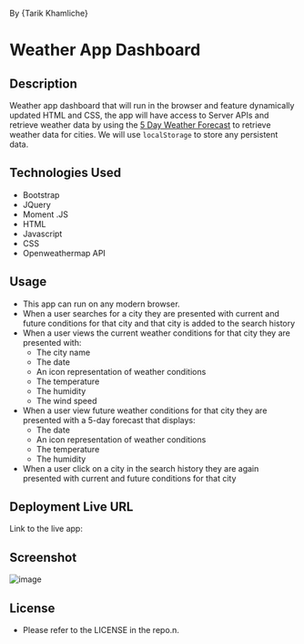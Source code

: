 By {Tarik Khamliche}

# Weather App Dashboard

## Description

Weather app dashboard that will run in the browser and feature dynamically updated HTML and CSS, the app will have access to Server APIs and retrieve weather data by using the [5 Day Weather Forecast](https://openweathermap.org/forecast5) to retrieve weather data for cities.
We will use `localStorage` to store any persistent data.

## Technologies Used

- Bootstrap
- JQuery
- Moment .JS
- HTML
- Javascript
- CSS
- Openweathermap API

## Usage

- This app can run on any modern browser.
- When a user searches for a city they are presented with current and future conditions for that city and that city is added to the search history
- When a user views the current weather conditions for that city they are presented with:
  - The city name
  - The date
  - An icon representation of weather conditions
  - The temperature
  - The humidity
  - The wind speed
- When a user view future weather conditions for that city they are presented with a 5-day forecast that displays:
  - The date
  - An icon representation of weather conditions
  - The temperature
  - The humidity
- When a user click on a city in the search history they are again presented with current and future conditions for that city

## Deployment Live URL

Link to the live app:

## Screenshot
![image](https://user-images.githubusercontent.com/115656280/210138090-326de01f-d0eb-43db-adfc-8e4d0342f3be.png)

## License

- Please refer to the LICENSE in the repo.n.

